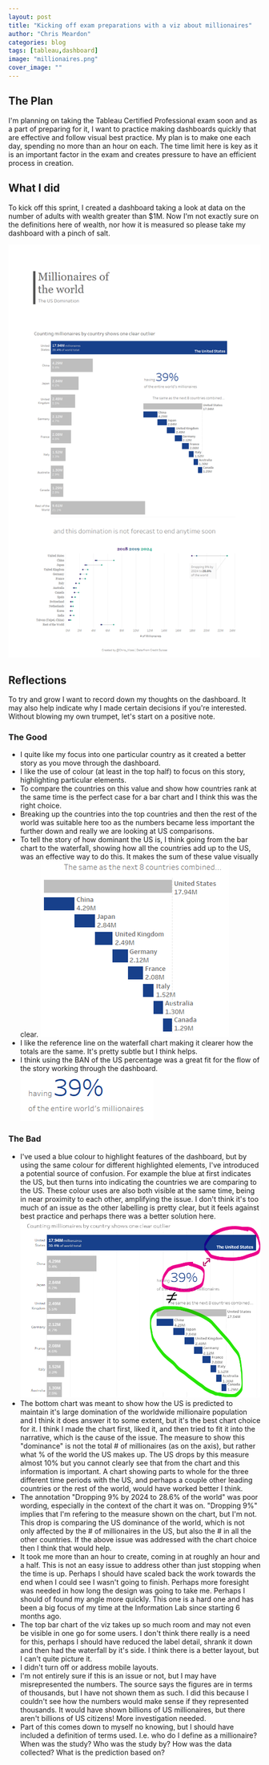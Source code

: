 ```yaml
---
layout: post
title: "Kicking off exam preparations with a viz about millionaires"
author: "Chris Meardon"
categories: blog
tags: [tableau,dashboard]
image: "millionaires.png"
cover_image: ""
---
```

## The Plan
I'm planning on taking the Tableau Certified Professional exam soon and as a part of preparing for it, I want to practice making dashboards quickly that are effective and follow visual best practice. My plan is to make one each day, spending no more than an hour on each. The time limit here is key as it is an important factor in the exam and creates pressure to have an efficient process in creation. 

## What I did
To kick off this sprint, I created a dashboard taking a look at data on the number of adults with wealth greater than $1M. Now I'm not exactly sure on the definitions here of wealth, nor how it is measured so please take my dashboard with a pinch of salt. 

[![The dashboard](/assets/img/Millionaires_dash.png "I should probably make this a hyperlink")](https://public.tableau.com/profile/chris.meardon#!/vizhome/MillionairesoftheWorldUSDomination/Millionaires)

## Reflections
To try and grow I want to record down my thoughts on the dashboard. It may also help indicate why I made certain decisions if you're interested. Without blowing my own trumpet, let's start on a positive note. 

### The Good
* I quite like my focus into one particular country as it created a better story as you move through the dashboard.
* I like the use of colour (at least in the top half) to focus on this story, highlighting particular elements.
* To compare the countries on this value and show how countries rank at the same time is the perfect case for a bar chart and I think this was the right choice. 
* Breaking up the countries into the top countries and then the rest of the world was suitable here too as the numbers became less important the further down and really we are looking at US comparisons.
* To tell the story of how dominant the US is, I think going from the bar chart to the waterfall, showing how all the countries add up to the US,  was an effective way to do this. It makes the sum of these value visually clear. 
![waterfall](/assets/img/millionaire_waterfall.png "What is this field again?")
* I like the reference line on the waterfall chart making it clearer how the totals are the same. It's pretty subtle but I think helps. 
* I think using the BAN of the US percentage was a great fit for the flow of the story working through the dashboard. 
![BAN](/assets/img/millionaire_ban.png )
 
### The Bad
* I've used a blue colour to highlight features of the dashboard, but by using the same colour for different highlighted elements, I've introduced a potential source of confusion. For example the blue at first indicates the US, but then turns into indicating the countries we are comparing to the US. These colour uses are also both visible at the same time, being in near proximity to each other, amplifying the issue. I don't think it's too much of an issue as the other labelling is pretty clear, but it feels against best practice and perhaps there was a better solution here.
![Colour Issue](/assets/img/colour_issue.png)
* The bottom chart was meant to show how the US is predicted to maintain it's large domination of the worldwide millionaire population and I think it does answer it to some extent, but it's the best chart choice for it. I think I made the chart first, liked it, and then tried to fit it into the narrative, which is the cause of the issue. The measure to show this "dominance" is not the total # of millionaires (as on the axis), but rather what % of the world the US makes up. The US drops by this measure almost 10% but you cannot clearly see that from the chart and this information is important. A chart showing parts to whole for the three different time periods with the US, and perhaps a couple other leading countries or the rest of the world, would have worked better I think. 
* The annotation "Dropping 9% by 2024 to 28.6% of the world" was poor wording, especially in the context of the chart it was on. "Dropping 9%" implies that I'm refering to the measure shown on the chart, but I'm not. This drop is comparing the US dominance of the world, which is not only affected by the # of millionaires in the US, but also the # in all the other countries. If the above issue was addressed with the chart choice then I think that would help.
* It took me more than an hour to create, coming in at roughly an hour and a half. This is not an easy issue to address other than just stopping when the time is up. Perhaps I should have scaled back the work towards the end when I could see I wasn't going to finish. Perhaps more foresight was needed in how long the design was going to take me. Perhaps I should of found my angle more quickly. This one is a hard one and has been a big focus of my time at the Information Lab since starting 6 months ago. 
* The top bar chart of the viz takes up so much room and may not even be visible in one go for some users. I don't think there really is a need for this, perhaps I should have reduced the label detail, shrank it down and then had the waterfall by it's side. I think there is a better layout, but I can't quite picture it.
* I didn't turn off or address mobile layouts.
* I'm not entirely sure if this is an issue or not, but I may have misrepresented the numbers. The source says the figures are in terms of thousands, but I have not shown them as such. I did this because I couldn't see how the numbers would make sense if they represented thousands. It would have shown billions of US millionaires, but there aren't billions of US citizens! More investigation needed.
* Part of this comes down to myself no knowing, but I should have included a definition of terms used. I.e. who do I define as a millionaire? When was the study? Who was the study by? How was the data collected? What is the prediction based on? 